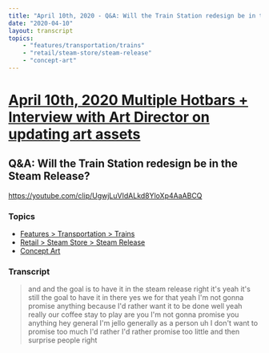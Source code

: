 ```yaml
---
title: "April 10th, 2020 - Q&A: Will the Train Station redesign be in the Steam Release?"
date: "2020-04-10"
layout: transcript
topics: 
    - "features/transportation/trains"
    - "retail/steam-store/steam-release"
    - "concept-art"
---
```

# [April 10th, 2020 Multiple Hotbars + Interview with Art Director on updating art assets](../2020-04-10.md)
## Q&A: Will the Train Station redesign be in the Steam Release?
https://youtube.com/clip/UgwjLuVIdALkd8YloXp4AaABCQ
### Topics
* [Features > Transportation > Trains](../topics/features/transportation/trains.md)
* [Retail > Steam Store > Steam Release](../topics/retail/steam-store/steam-release.md)
* [Concept Art](../topics/concept-art.md)

### Transcript

> and and the goal is to have it in the
> steam release right it's yeah it's still
> the goal to have it in there yes we
> for that yeah I'm not gonna promise
> anything because I'd rather want it to
> be done well yeah really our coffee stay
> to play are you I'm not gonna promise
> you anything
> hey general I'm jello generally as a
> person uh I don't want to promise too
> much I'd rather I'd rather promise too
> little and then surprise people right
